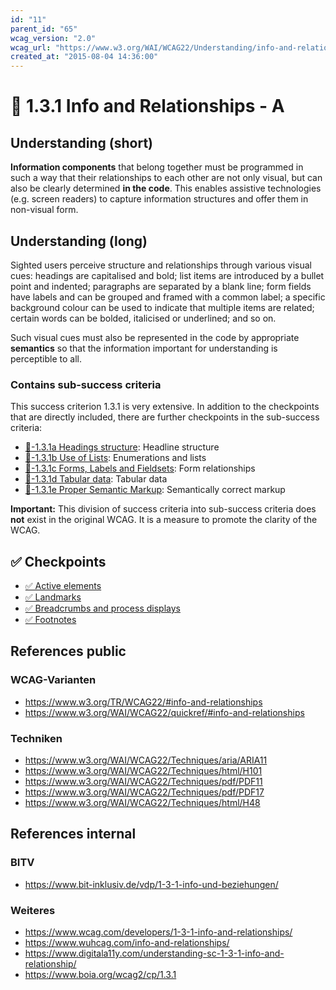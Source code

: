 ```yaml
---
id: "11"
parent_id: "65"
wcag_version: "2.0"
wcag_url: "https://www.w3.org/WAI/WCAG22/Understanding/info-and-relationships.html"
created_at: "2015-08-04 14:36:00"
---
```


# 📜 1.3.1 Info and Relationships - A

## Understanding (short)

**Information components** that belong together must be programmed in such a way that their relationships to each other are not only visual, but can also be clearly determined **in the code**. This enables assistive technologies (e.g. screen readers) to capture information structures and offer them in non-visual form.

## Understanding (long)

Sighted users perceive structure and relationships through various visual cues: headings are capitalised and bold; list items are introduced by a bullet point and indented; paragraphs are separated by a blank line; form fields have labels and can be grouped and framed with a common label; a specific background colour can be used to indicate that multiple items are related; certain words can be bolded, italicised or underlined; and so on.

Such visual cues must also be represented in the code by appropriate **semantics** so that the information important for understanding is perceptible to all.

### Contains sub-success criteria

This success criterion 1.3.1 is very extensive. In addition to the checkpoints that are directly included, there are further checkpoints in the sub-success criteria:

- [📜-1.3.1a Headings structure](/en/wcag/1.3.1a-headings-structure): Headline structure
- [📜-1.3.1b Use of Lists](/en/wcag/1.3.1b-use-of-lists): Enumerations and lists
- [📜-1.3.1c Forms, Labels and Fieldsets](/en/wcag/1.3.1c-forms-labels-and-fieldsets): Form relationships
- [📜-1.3.1d Tabular data](/en/wcag/1.3.1d-tabular-data): Tabular data
- [📜-1.3.1e Proper Semantic Markup](/en/wcag/1.3.1e-proper-semantic-markup): Semantically correct markup

**Important:** This division of success criteria into sub-success criteria does **not** exist in the original WCAG. It is a measure to promote the clarity of the WCAG.

## ✅ Checkpoints

- [✅ Active elements](active-elements)
- [✅ Landmarks](landmarks)
- [✅ Breadcrumbs and process displays](breadcrumbs-and-process-displays)
- [✅ Footnotes](footnotes)

## References public

### WCAG-Varianten
- <https://www.w3.org/TR/WCAG22/#info-and-relationships>
- <https://www.w3.org/WAI/WCAG22/quickref/#info-and-relationships>

### Techniken
- <https://www.w3.org/WAI/WCAG22/Techniques/aria/ARIA11>
- <https://www.w3.org/WAI/WCAG22/Techniques/html/H101>
- <https://www.w3.org/WAI/WCAG22/Techniques/pdf/PDF11>
- <https://www.w3.org/WAI/WCAG22/Techniques/pdf/PDF17>
- <https://www.w3.org/WAI/WCAG22/Techniques/html/H48>

## References internal

### BITV
- <https://www.bit-inklusiv.de/vdp/1-3-1-info-und-beziehungen/>

### Weiteres
- <https://www.wcag.com/developers/1-3-1-info-and-relationships/>
- <https://www.wuhcag.com/info-and-relationships/>
- <https://www.digitala11y.com/understanding-sc-1-3-1-info-and-relationship/>
- <https://www.boia.org/wcag2/cp/1.3.1>